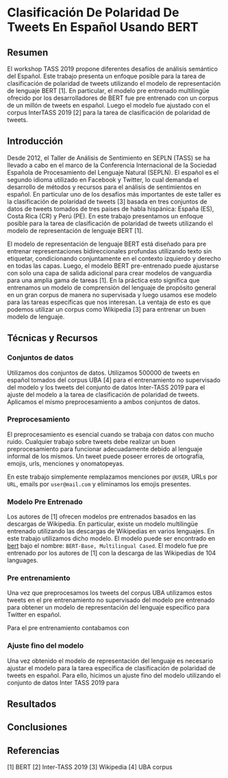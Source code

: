 # Clasificación De Polaridad De Tweets En Español Usando BERT

## Resumen

El workshop TASS 2019 propone diferentes desafíos de análisis
semántico del Español. Este trabajo presenta un enfoque posible para
la tarea de clasificación de polaridad de tweets utilizando el modelo
de representación de lenguaje BERT [1]. En particular, el modelo pre
entrenado multilingüe ofrecido por los desarrolladores de BERT fue pre
entrenado con un corpus de un millón de tweets en español. Luego el
modelo fue ajustado con el corpus InterTASS 2019 [2] para la tarea de
clasificación de polaridad de tweets.

## Introducción

Desde 2012, el Taller de Análisis de Sentimiento en SEPLN (TASS) se ha
llevado a cabo en el marco de la Conferencia Internacional de la
Sociedad Española de Procesamiento del Lenguaje Natural (SEPLN). El
español es el segundo idioma utilizado en Facebook y Twitter, lo cual
demanda el desarrollo de métodos y recursos para el análisis de
sentimientos en español. En particular uno de los desafíos más
importantes de este taller es la clasificación de polaridad de tweets
[3] basada en tres conjuntos de datos de tweets tomados de tres países
de habla hispánica: España (ES), Costa Rica (CR) y Perú (PE). En este
trabajo presentamos un enfoque posible para la tarea de clasificación
de polaridad de tweets utilizando el modelo de representación de
lenguaje BERT [1].

El modelo de representación de lenguaje BERT está diseñado para pre
entrenar representaciones bidireccionales profundas utilizando texto
sin etiquetar, condicionando conjuntamente en el contexto izquierdo y
derecho en todas las capas. Luego, el modelo BERT pre-entrenado puede
ajustarse con solo una capa de salida adicional para crear modelos de
vanguardia para una amplia gama de tareas [1]. En la práctica esto
significa que entrenamos un modelo de comprensión del lenguaje de
propósito general en un gran corpus de manera no supervisada y luego
usamos ese modelo para las tareas específicas que nos interesan. La
ventaja de esto es que podemos utilizar un corpus como Wikipedia [3]
para entrenar un buen modelo de lenguaje.

## Técnicas y Recursos
### Conjuntos de datos
Utilizamos dos conjuntos de datos. Utilizamos 500000 de tweets en
español tomados del corpus UBA [4] para el entrenamiento no supervisado
del modelo y los tweets del conjunto de datos Inter-TASS 2019 para el
ajuste del modelo a la tarea de clasificación de polaridad de
tweets. Aplicamos el mismo preprocesamiento a ambos conjuntos de
datos.

### Preprocesamiento
El preprocesamiento es esencial cuando se trabaja con datos con mucho
ruido. Cualquier trabajo sobre tweets debe realizar un buen
preprocesamiento para funcionar adecuadamente debido al lenguaje
informal de los mismos. Un tweet puede poseer errores de ortografía,
emojis, urls, menciones y onomatopeyas.

En este trabajo simplemente remplazamos menciones por `@USER`, URLs
por `URL`, emails por `user@mail.com` y eliminamos los emojis
presentes.

### Modelo Pre Entrenado
Los autores de [1] ofrecen modelos pre entrenados basados en las
descargas de Wikipedia. En particular, existe un modelo multilingüe
entrenado utilizando las descargas de Wikipedias en varios
lenguajes. En este trabajo utilizamos dicho modelo. El modelo puede
ser encontrado en [bert](https://github.com/google-research/bert) bajo
el nombre: `BERT-Base, Multilingual Cased`. El modelo fue pre
entrenado por los autores de [1] con la descarga de las Wikipedias de
104 languages.

### Pre entrenamiento
Una vez que preprocesamos los tweets del corpus UBA utilizamos estos
tweets en el pre entrenamiento no supervisado del modelo pre entrenado
para obtener un modelo de representación del lenguaje específico para
Twitter en español.

Para el pre entrenamiento contabamos con


### Ajuste fino del modelo
Una vez obtenido el modelo de representación del lenguaje es necesario
ajustar el modelo para la tarea específica de clasificación de
polaridad de tweets en español. Para ello, hicimos un ajuste fino del
modelo utilizando el conjunto de datos Inter TASS 2019 para

## Resultados


## Conclusiones

## Referencias

[1] BERT
[2] Inter-TASS 2019
[3] Wikipedia
[4] UBA corpus
